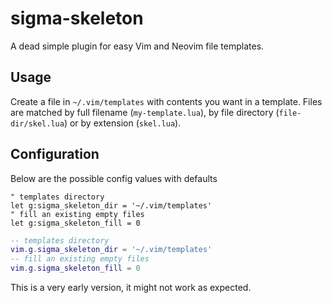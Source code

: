 # sigma-skeleton

A dead simple plugin for easy Vim and Neovim file templates.

## Usage

Create a file in `~/.vim/templates` with contents you want in a template.
Files are matched by full filename (`my-template.lua`), by file directory
(`file-dir/skel.lua`) or by extension (`skel.lua`).

## Configuration

Below are the possible config values with defaults

```vim
" templates directory
let g:sigma_skeleton_dir = '~/.vim/templates'
" fill an existing empty files
let g:sigma_skeleton_fill = 0
```

```lua
-- templates directory
vim.g.sigma_skeleton_dir = '~/.vim/templates'
-- fill an existing empty files
vim.g.sigma_skeleton_fill = 0
```

This is a very early version, it might not work as expected.
